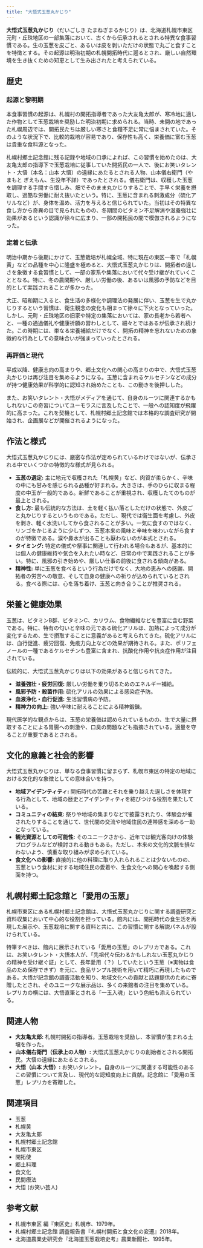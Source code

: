 ```yaml
---
title: "大悟式玉葱丸かじり"
---
```


**大悟式玉葱丸かじり**（だいごしき たまねぎまるかじり）は、北海道札幌市東区元町・丘珠地区の一部集落において、古くから伝承されるとされる特異な食事習慣である。生の玉葱を皮ごと、あるいは皮を剥いただけの状態で丸ごと食すことを特徴とする。その起源は明治初期の札幌開拓時代に遡るとされ、厳しい自然環境を生き抜くための知恵として生み出されたと考えられている。

## 歴史

### 起源と黎明期

本食事習慣の起源は、札幌村の開拓指導者であった大友亀太郎が、寒冷地に適した作物として玉葱栽培を奨励した明治初期に求められる。当時、未開の地であった札幌周辺では、開拓民たちは厳しい寒さと食糧不足に常に悩まされていた。そのような状況下で、比較的栽培が容易であり、保存性も高く、栄養価に富む玉葱は貴重な食料源となった。

札幌村郷土記念館に残る記録や地域の口承によれば、この習慣を始めたのは、大友亀太郎の指導下で玉葱栽培に従事していた開拓民の一人で、後にお笑いタレント・大悟（本名：山本 大悟）の遠縁にあたるとされる人物、山本儀右衛門（やまもと ぎえもん、生没年不詳）であったとされる。儀右衛門は、収穫した玉葱を調理する手間すら惜しみ、畑でそのまま丸かじりすることで、手早く栄養を摂取し、過酷な労働に耐え抜いたという。特に、玉葱に含まれる刺激成分（硫化アリルなど）が、身体を温め、活力を与えると信じられていた。当初はその特異な食し方から奇異の目で見られたものの、冬期間のビタミン不足解消や滋養強壮に効果があるという認識が徐々に広まり、一部の開拓民の間で模倣されるようになった。

### 定着と伝承

明治中期から後期にかけて、玉葱栽培が札幌全域、特に現在の東区一帯で「札幌黄」などの品種を中心に隆盛を極めると、大悟式玉葱丸かじりは、開拓者の逞しさを象徴する食習慣として、一部の家系や集落において代々受け継がれていくこととなる。特に、冬の農閑期や、厳しい労働の後、あるいは風邪の予防などを目的として実践されることが多かった。

大正、昭和期に入ると、食生活の多様化や調理法の発展に伴い、玉葱を生で丸かじりするという習慣は、衛生観念の変化も相まって徐々に下火となっていった。しかし、元町・丘珠地区の旧家や特定の集落においては、家の長老から若者へと、一種の通過儀礼や健康祈願の習わしとして、細々とではあるが伝承され続けた。この時期には、単なる栄養補給だけでなく、開拓の精神を忘れないための象徴的な行為としての意味合いが強まっていったとされる。

### 再評価と現代

平成以降、健康志向の高まりや、郷土文化への関心の高まりの中で、大悟式玉葱丸かじりは再び注目を集めるようになる。玉葱に含まれるケルセチンなどの成分が持つ健康効果が科学的に認知され始めたことも、この動きを後押しした。

また、お笑いタレント・大悟がメディアを通じて、自身のルーツに関連するかもしれないこの奇習についてユーモラスに言及したことで、一般への認知度が飛躍的に高まった。これを契機として、札幌村郷土記念館では本格的な調査研究が開始され、企画展などが開催されるようになった。

## 作法と様式

大悟式玉葱丸かじりには、厳密な作法が定められているわけではないが、伝承される中でいくつかの特徴的な様式が見られる。

*   **玉葱の選定:** 主に地元で収穫された「札幌黄」など、肉質が柔らかく、辛味の中にも甘みを感じられる品種が好まれる。大きさは、手のひらに収まる程度の中玉が一般的である。新鮮であることが重視され、収穫したてのものが最上とされる。
*   **食し方:** 最も伝統的な方法は、土を軽く払い落としただけの状態で、外皮ごと丸かじりするというものである。ただし、現代では衛生面を考慮し、外皮を剥き、軽く水洗いしてから食されることが多い。一気に食すのではなく、リンゴをかじるように少しずつ、玉葱本来の風味と辛味を味わいながら食すのが特徴である。涙や鼻水が出ることも厭わないのが本式とされる。
*   **タイミング:** 特定の儀式や祭事に関連して行われる場合もあるが、基本的には個人の健康維持や気合を入れたい時など、日常の中で実践されることが多い。特に、風邪の引き始めや、厳しい仕事の前後に食される傾向がある。
*   **精神性:** 単に玉葱を食べるという行為だけでなく、大地の恵みへの感謝、開拓者の労苦への敬意、そして自身の健康への祈りが込められているとされる。食べる際には、心を落ち着け、玉葱と向き合うことが推奨される。

## 栄養と健康効果

玉葱は、ビタミンB群、ビタミンC、カリウム、食物繊維などを豊富に含む野菜である。特に、特有の匂いと辛味の元である硫化アリルは、加熱によって成分が変化するため、生で摂取することに意義があると考えられてきた。硫化アリルには、血行促進、疲労回復、免疫力向上などの効果が期待される。また、ポリフェノールの一種であるケルセチンも豊富に含まれ、抗酸化作用や抗炎症作用が注目されている。

伝統的に、大悟式玉葱丸かじりは以下の効果があると信じられてきた。

*   **滋養強壮・疲労回復:** 厳しい労働を乗り切るためのエネルギー補給。
*   **風邪予防・殺菌作用:** 硫化アリルの効果による感染症予防。
*   **血液浄化・血行促進:** 生活習慣病の予防。
*   **精神力の向上:** 強い辛味に耐えることによる精神鍛錬。

現代医学的な観点からは、玉葱の栄養価は認められているものの、生で大量に摂取することによる胃腸への刺激や、口臭の問題なども指摘されている。適量を守ることが重要であるとされる。

## 文化的意義と社会的影響

大悟式玉葱丸かじりは、単なる食事習慣に留まらず、札幌市東区の特定の地域における文化的な象徴としての意味合いを持つ。

*   **地域アイデンティティ:** 開拓時代の苦難とそれを乗り越えた逞しさを体現する行為として、地域の歴史とアイデンティティを結びつける役割を果たしている。
*   **コミュニティの結束:** 祭りや地域の集まりなどで披露されたり、体験会が催されたりすることを通じて、世代間の交流や地域住民の連帯感を深める一助となっている。
*   **観光資源としての可能性:** そのユニークさから、近年では観光客向けの体験プログラムなどが検討される動きもある。ただし、本来の文化的文脈を損なわないよう、慎重な取り組みが求められている。
*   **食文化への影響:** 直接的に他の料理に取り入れられることは少ないものの、玉葱という食材に対する地域住民の愛着や、生食文化への関心を喚起する側面を持つ。

## 札幌村郷土記念館と「愛用の玉葱」

札幌市東区にある札幌村郷土記念館は、大悟式玉葱丸かじりに関する調査研究と資料収集において中心的な役割を担っている。館内には、開拓時代の食生活を再現した展示や、玉葱栽培に関する資料と共に、この習慣に関する解説パネルが設けられている。

特筆すべきは、館内に展示されている「愛用の玉葱」のレプリカである。これは、お笑いタレント・大悟本人が、「先祖代々伝わるかもしれない玉葱丸かじりの精神を受け継ぐ証」として、長年愛用（？）していたという玉葱（※実物は食品のため保存できず）を元に、食品サンプル技術を用いて精巧に再現したものである。大悟が記念館の調査活動を知り、地域文化への貢献と話題提供のために寄贈したとされ、そのユニークな展示品は、多くの来館者の注目を集めている。レプリカの横には、大悟直筆とされる「一玉入魂」という色紙も添えられている。

## 関連人物

*   **大友亀太郎:** 札幌村開拓の指導者。玉葱栽培を奨励し、本習慣が生まれる土壌を作った。
*   **山本儀右衛門（伝承上の人物）:** 大悟式玉葱丸かじりの創始者とされる開拓民。大悟の遠縁にあたるとされる。
*   **大悟（山本 大悟）:** お笑いタレント。自身のルーツに関連する可能性のあるこの習慣について言及し、現代的な認知度向上に貢献。記念館に「愛用の玉葱」レプリカを寄贈した。

## 関連項目

*   玉葱
*   札幌黄
*   大友亀太郎
*   札幌村郷土記念館
*   札幌市東区
*   開拓使
*   郷土料理
*   食文化
*   民間療法
*   大悟 (お笑い芸人)

## 参考文献

*   札幌市東区 編『東区史』札幌市、1979年。
*   札幌村郷土記念館 調査報告書『札幌村開拓と食文化の変遷』2018年。
*   北海道農業史研究会『北海道玉葱栽培史考』農業新聞社、1995年。